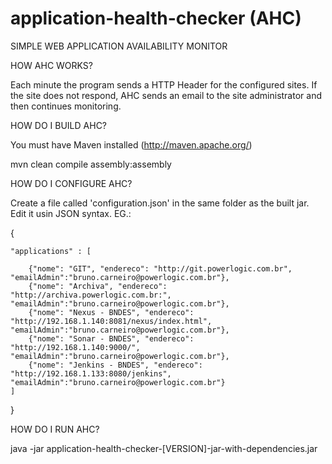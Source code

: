 application-health-checker (AHC)
==========================

SIMPLE WEB APPLICATION AVAILABILITY MONITOR

HOW AHC WORKS? 

  Each minute the program sends a HTTP Header for the configured sites. If the site does not respond, AHC sends an email
  to the site administrator and then continues monitoring.

HOW DO I BUILD AHC?

  You must have Maven installed (http://maven.apache.org/)
  
  mvn clean compile assembly:assembly

HOW DO I CONFIGURE AHC?

  Create a file called 'configuration.json' in the same folder as the built jar. Edit it usin JSON syntax. EG.:

  {
  
    "applications" : [
  	
  		{"nome": "GIT", "endereco": "http://git.powerlogic.com.br", "emailAdmin":"bruno.carneiro@powerlogic.com.br"},
  		{"nome": "Archiva", "endereco": "http://archiva.powerlogic.com.br:", "emailAdmin":"bruno.carneiro@powerlogic.com.br"},
  		{"nome": "Nexus - BNDES", "endereco": "http://192.168.1.140:8081/nexus/index.html", "emailAdmin":"bruno.carneiro@powerlogic.com.br"},
  		{"nome": "Sonar - BNDES", "endereco": "http://192.168.1.140:9000/", "emailAdmin":"bruno.carneiro@powerlogic.com.br"},
  		{"nome": "Jenkins - BNDES", "endereco": "http://192.168.1.133:8080/jenkins", "emailAdmin":"bruno.carneiro@powerlogic.com.br"}
  	]
  
  }


HOW DO I RUN AHC?

  java -jar application-health-checker-[VERSION]-jar-with-dependencies.jar